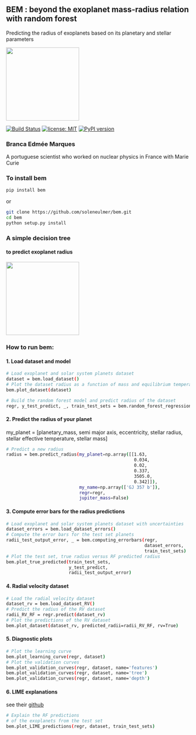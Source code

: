 ## BEM :  beyond the exoplanet mass-radius relation with random forest
Predicting the radius of exoplanets based on its planetary and stellar parameters

<img src="https://github.com/soleneulmer/bem/raw/master/figures/Bem.png" width="200">

[![Build Status](https://travis-ci.org/soleneulmer/bem.svg?branch=master)](https://travis-ci.org/soleneulmer/bem)
[![license: MIT](https://img.shields.io/badge/license-MIT-blue.svg)](https://github.com/soleneulmer/bem/LICENSE)
[![PyPI version](https://badge.fury.io/py/bem.svg)](https://badge.fury.io/py/bem)

### Branca Edmée Marques
A portuguese scientist who worked on nuclear physics in France with Marie Curie


### To install bem
```bash
pip install bem
```
or
```bash
git clone https://github.com/soleneulmer/bem.git
cd bem
python setup.py install
```

### A simple decision tree
#### to predict exoplanet radius

<img src="https://github.com/soleneulmer/bem/raw/master/figures/decision_tree.png" width="200">

### How to run bem:
#### 1. Load dataset and model
```bash
# Load exoplanet and solar system planets dataset
dataset = bem.load_dataset()
# Plot the dataset radius as a function of mass and equilibrium temperature
bem.plot_dataset(dataset)
```
```bash
# Build the random forest model and predict radius of the dataset
regr, y_test_predict, _, train_test_sets = bem.random_forest_regression(dataset)
```
#### 2. Predict the radius of your planet

my_planet = [planetary_mass,
             semi major axis,
             eccentricity,
             stellar radius,
             stellar effective temperature,
             stellar mass]
```bash
# Predict a new radius
radius = bem.predict_radius(my_planet=np.array([[1.63,
                                                 0.034,
                                                 0.02,
                                                 0.337,
                                                 3505.0,
                                                 0.342]]),
                            my_name=np.array(['GJ 357 b']),
                            regr=regr,
                            jupiter_mass=False)
```

#### 3. Compute error bars for the radius predictions
```bash
# Load exoplanet and solar system planets dataset with uncertainties
dataset_errors = bem.load_dataset_errors()
# Compute the error bars for the test set planets
radii_test_output_error, _ = bem.computing_errorbars(regr,
                                                     dataset_errors,
                                                     train_test_sets)
# Plot the test set, true radius versus RF predicted radius
bem.plot_true_predicted(train_test_sets,
                        y_test_predict,
                        radii_test_output_error)

```

#### 4. Radial velocity dataset
```bash
# Load the radial velocity dataset
dataset_rv = bem.load_dataset_RV()
# Predict the radius of the RV dataset
radii_RV_RF = regr.predict(dataset_rv)
# Plot the predictions of the RV dataset
bem.plot_dataset(dataset_rv, predicted_radii=radii_RV_RF, rv=True)
```

#### 5. Diagnostic plots
```bash
# Plot the learning curve
bem.plot_learning_curve(regr, dataset)
# Plot the validation curves
bem.plot_validation_curves(regr, dataset, name='features')
bem.plot_validation_curves(regr, dataset, name='tree')
bem.plot_validation_curves(regr, dataset, name='depth')
```

#### 6. LIME explanations 
see their [github](https://github.com/marcotcr/lime)
```bash
# Explain the RF predictions
# of the exoplanets from the test set
bem.plot_LIME_predictions(regr, dataset, train_test_sets)
```
